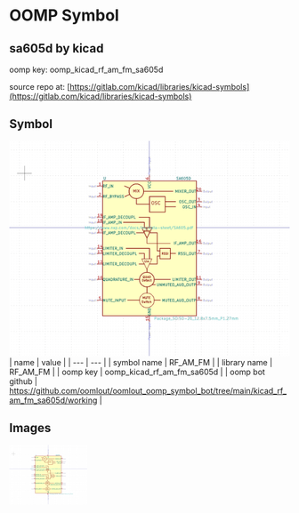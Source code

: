 # OOMP Symbol  
## sa605d  by kicad  
  
oomp key: oomp_kicad_rf_am_fm_sa605d  
  
source repo at: [https://gitlab.com/kicad/libraries/kicad-symbols](https://gitlab.com/kicad/libraries/kicad-symbols)  
## Symbol  
  
[![working.png](working_600.png)](working.png)  
| name | value | 
| --- | --- | 
| symbol name | RF_AM_FM | 
| library name | RF_AM_FM | 
| oomp key | oomp_kicad_rf_am_fm_sa605d | 
| oomp bot github | https://github.com/oomlout/oomlout_oomp_symbol_bot/tree/main/kicad_rf_am_fm_sa605d/working | 
## Images  
  
[![working.png](working_140.png)](working.png)  

